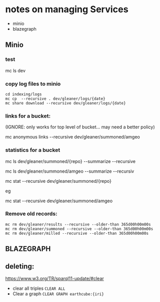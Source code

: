 # notes on managing Services

* minio
* blazegraph


## Minio
### test
mc ls dev

### copy log files to minio

```shell
cd indexing/logs
mc cp  --recursive . dev/gleaner/logs/{date}
mc share download --recursive dev/gleaner/logs/{date}

```
### links for a bucket:

(IGNORE: only works for top level of bucket... may need a better policy)

mc anonymous links --recursive dev/gleaner/summoned/amgeo

### statistics for a bucket
mc ls dev/gleaner/summoned/{repo} --summarize --recursive

mc ls dev/gleaner/summoned/amgeo --summarize --recursiv


mc stat --recursive  dev/gleaner/summoned/{repo}

eg

mc stat --recursive  dev/gleaner/summoned/amgeo

### Remove old records:

```
mc rm dev/gleaner/results --recursive --older-than 365d00h00m00s
mc rm dev/gleaner/summoned --recursive --older-than 365d00h00m00s
mc rm dev/gleaner/milled --recursive --older-than 365d00h00m00s
```

## BLAZEGRAPH

## deleting:
https://www.w3.org/TR/sparql11-update/#clear
* clear all triples
`CLEAR ALL`
* Clear a graph
`CLEAR GRAPH earthcube:{iri}`
